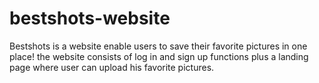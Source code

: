 # bestshots-website
 Bestshots is a website enable users to save their favorite pictures in one place! the website consists of log in and sign up functions plus a landing page where user can upload his favorite pictures.
